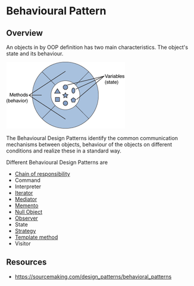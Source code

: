 # Behavioural Pattern

## Overview
An objects in by OOP definition has two main characteristics. 
The object's state and its behaviour. 

![object](./object.png)

The Behavioural Design Patterns identify the common communication mechanisms between objects, behaviour of the objects on different conditions and realize these in a standard way.

Different Behavioural Design Patterns are
- [Chain of responsibility](./ChainOfResponsibility)
- Command
- Interpreter
- [Iterator](./Iterator)
- [Mediator](./Mediator)
- [Memento](./Memento)
- [Null Object](./NullObject)
- [Observer](./Observer)
- State
- [Strategy](./Strategy)
- [Template method](./TemplateMethod)
- Visitor

## Resources
 - https://sourcemaking.com/design_patterns/behavioral_patterns
